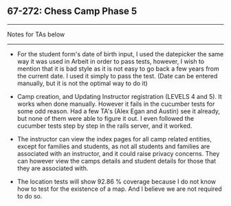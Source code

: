 ## 67-272: Chess Camp Phase 5  ##


-------------------------------------------------------------------

Notes for TAs below

-------------------------------------------------------------------

- For the student form's date of birth input, I used the datepicker the same way it was used in Arbeit in order to pass tests, however, I wish to mention that it is bad style as it is not easy to go back a few years from the current date. I used it simply to pass the test. (Date can be entered manually, but it is not the optimal way to do it)

- Camp creation, and Updating Instructor registration (LEVELS 4 and 5). It works when done manually. However it fails in the cucumber tests for some odd reason. Had a few TA's (Alex Egan and Austin) see it already, but none of them were able to figure it out. I even followed the cucumber tests step by step in the rails server, and it worked.

- The instructor can view the index pages for all camp related entities, except for families and students, as not all students and families are associated with an instructor, and it could raise privacy concerns. They can however view the camps details and student details for those that they are associated with.
- The location tests will show 92.86 % coverage because I do not know how to test for the existence of a map. And I believe we are not required to do so.

